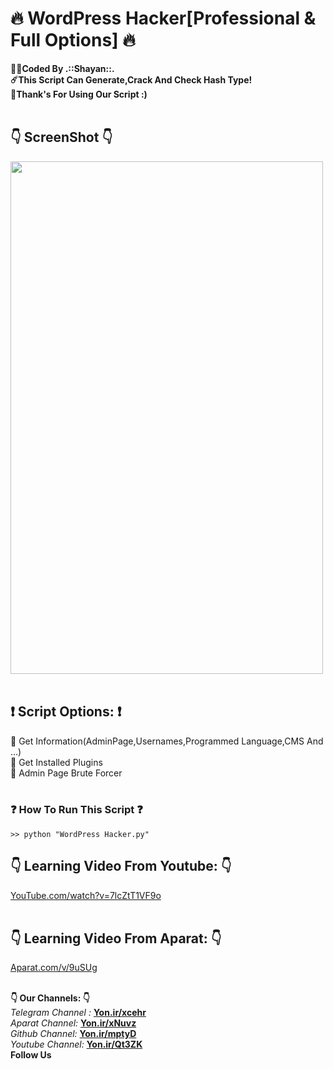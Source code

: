 # :fire: WordPress Hacker[Professional & Full Options] :fire:
<b>:man_technologist:Coded By .::Shayan::.</b></br>
<b>:comet:This Script Can Generate,Crack And Check Hash Type!</b></br>
<b>:pray:Thank's For Using Our Script :)</b></br></br>

## :point_down: ScreenShot :point_down:

<img src="http://s9.picofile.com/file/8359504850/Shot1.png" height="820" width="500"/></br></br>

## :exclamation: Script Options: :exclamation:
:low_brightness: Get Information(AdminPage,Usernames,Programmed Language,CMS And ...)<br/>
:low_brightness: Get Installed Plugins<br/>
:low_brightness: Admin Page Brute Forcer<br/><br/>

### :question: How To Run This Script :question:
```batch
>> python "WordPress Hacker.py"
```

## :point_down: Learning Video From Youtube: :point_down:
<a href="https://youtube.com/watch?v=7lcZtT1VF9o">YouTube.com/watch?v=7lcZtT1VF9o</a></br></br>

## :point_down: Learning Video From Aparat: :point_down:
<a href="https://www.aparat.com/v/9uSUg">Aparat.com/v/9uSUg</a></br></br>

<b>:point_down: Our Channels: :point_down:</b><br/>
<i>Telegram Channel : </i><b><a href="https://Yon.ir/xcehr">Yon.ir/xcehr</a></b><br/>
<i>Aparat Channel: </i><b><a href="https://Yon.ir/xNuvz">Yon.ir/xNuvz</a></b><br/>
<i>Github Channel: </i><b><a href="https://Yon.ir/mptyD">Yon.ir/mptyD</a></b><br/>
<i>Youtube Channel: </i><b><a href="https://Yon.ir/Qt3ZK">Yon.ir/Qt3ZK</a></b><br/>
<b>Follow Us</b>
